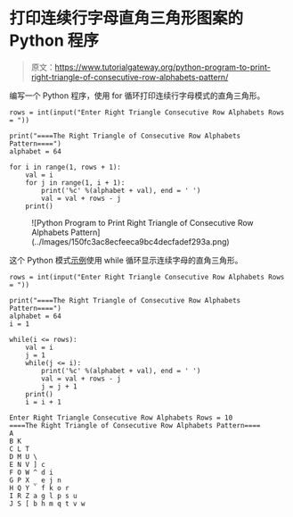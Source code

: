 # 打印连续行字母直角三角形图案的 Python 程序

> 原文：<https://www.tutorialgateway.org/python-program-to-print-right-triangle-of-consecutive-row-alphabets-pattern/>

编写一个 Python 程序，使用 for 循环打印连续行字母模式的直角三角形。

```
rows = int(input("Enter Right Triangle Consecutive Row Alphabets Rows = "))

print("====The Right Triangle of Consecutive Row Alphabets Pattern====")
alphabet = 64

for i in range(1, rows + 1):
    val = i
    for j in range(1, i + 1):
        print('%c' %(alphabet + val), end = ' ')
        val = val + rows - j
    print()
```

<figure class="wp-block-image size-large">![Python Program to Print Right Triangle of Consecutive Row Alphabets Pattern](../Images/150fc3ac8ecfeeca9bc4decfadef293a.png)</figure>

这个 Python 模式[示例](https://www.tutorialgateway.org/python-programming-examples/)使用 while 循环显示连续字母的直角三角形。

```
rows = int(input("Enter Right Triangle Consecutive Row Alphabets Rows = "))

print("====The Right Triangle of Consecutive Row Alphabets Pattern====")
alphabet = 64
i = 1

while(i <= rows):
    val = i
    j = 1
    while(j <= i):
        print('%c' %(alphabet + val), end = ' ')
        val = val + rows - j
        j = j + 1
    print()
    i = i + 1
```

```
Enter Right Triangle Consecutive Row Alphabets Rows = 10
====The Right Triangle of Consecutive Row Alphabets Pattern====
A 
B K 
C L T 
D M U \ 
E N V ] c 
F O W ^ d i 
G P X _ e j n 
H Q Y ` f k o r 
I R Z a g l p s u 
J S [ b h m q t v w 
```